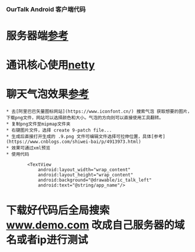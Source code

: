 ### OurTalk Android 客户端代码
# 服务器端[参考](https://github.com/makai554892700/OurTalk.git)
# 通讯核心使用[netty](https://netty.io/)
# 聊天气泡效果[参考](https://www.cnblogs.com/shiwei-bai/p/4913973.html)
    * 去[阿里巴巴矢量图标网站](https://www.iconfont.cn/) 搜索气泡 获取想要的图片，下载png文件，网站可以选择颜色和大小。气泡的方向则可以直接使用工具翻转。
    * 复制png文件至mipmap文件夹
    * 右键图片文件，选择 create 9-patch file...
    * 生成后直接打开生成的 .9.png 文件可编辑文件选择可拉伸位置，具体[参考](https://www.cnblogs.com/shiwei-bai/p/4913973.html)
    * 效果可通过xml预览
    * 使用代码

            <TextView
                android:layout_width="wrap_content"
                android:layout_height="wrap_content"
                android:background="@drawable/ic_talk_left"
                android:text="@string/app_name"/>


# 下载好代码后全局搜索 www.demo.com 改成自己服务器的域名或者ip进行测试










